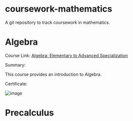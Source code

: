 # coursework-mathematics
A git repository to track coursework in mathematics.

# Algebra

Course Link: [Algebra: Elementary to Advanced Specialization](https://www.coursera.org/specializations/algebra-elementary-to-advanced)

Summary: 

This course provides an introduction to Algebra.

Certificate: 

![image](https://user-images.githubusercontent.com/96816530/176493193-dca2ba79-1c6c-41bf-b814-0bb2a7673732.png)


# Precalculus
